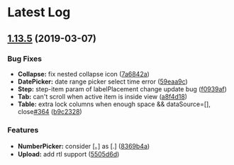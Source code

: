 # Latest Log

## [1.13.5](https://github.com/alibaba-fusion/next/compare/1.13.3...1.13.5) (2019-03-07)


### Bug Fixes

* **Collapse:** fix nested collapse icon ([7a6842a](https://github.com/alibaba-fusion/next/commit/7a6842a))
* **DatePicker:** date range picker select time error ([59eaa9c](https://github.com/alibaba-fusion/next/commit/59eaa9c))
* **Step:** step-item param of labelPlacement change update bug ([f0939af](https://github.com/alibaba-fusion/next/commit/f0939af))
* **Tab:** can't scroll when active item is inside view ([a8f4d18](https://github.com/alibaba-fusion/next/commit/a8f4d18))
* **Table:** extra lock columns when enough space && dataSource=[], close[#364](https://github.com/alibaba-fusion/next/issues/364) ([b9c2328](https://github.com/alibaba-fusion/next/commit/b9c2328))


### Features

* **NumberPicker:** consider [。] as [.] ([8369b4a](https://github.com/alibaba-fusion/next/commit/8369b4a))
* **Upload:** add rtl support ([5505d6d](https://github.com/alibaba-fusion/next/commit/5505d6d))


